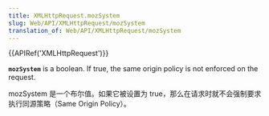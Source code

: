 ```yaml
---
title: XMLHttpRequest.mozSystem
slug: Web/API/XMLHttpRequest/mozSystem
translation_of: Web/API/XMLHttpRequest/mozSystem
---
```

{{APIRef('XMLHttpRequest')}}

**`mozSystem`** is a boolean. If true, the same origin policy is not enforced on the request.

mozSystem 是一个布尔值。如果它被设置为 true，那么在请求时就不会强制要求执行同源策略（Same Origin Policy）。
